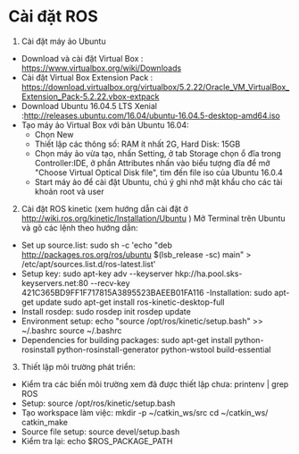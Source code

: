 # Cài đặt ROS
1. Cài đặt máy ảo Ubuntu
- Download và cài đặt Virtual Box : https://www.virtualbox.org/wiki/Downloads
- Cài đặt Virtual Box Extension Pack : https://download.virtualbox.org/virtualbox/5.2.22/Oracle_VM_VirtualBox_Extension_Pack-5.2.22.vbox-extpack
- Download Ubuntu 16.04.5 LTS Xenial :http://releases.ubuntu.com/16.04/ubuntu-16.04.5-desktop-amd64.iso
- Tạo máy ảo Virtual Box với bản Ubuntu 16.04:
	+ Chọn New
	+ Thiết lập các thông số: RAM ít nhất 2G, Hard Disk: 15GB
	+ Chọn máy ảo vừa tạo, nhấn Setting, ở tab Storage chọn ổ đĩa trong Controller:IDE, ở phần Attributes nhấn vào biểu tượng đĩa để mở "Choose Virtual Optical Disk file", tìm đến file iso của Ubuntu 16.0.4
	+ Start máy ảo để cài đặt Ubuntu, chú ý ghi nhớ mật khẩu cho các tài khoản root và user
2. Cài đặt ROS kinetic (xem hướng dẫn cài đặt ở http://wiki.ros.org/kinetic/Installation/Ubuntu )
Mở Terminal trên Ubuntu và gõ các lệnh theo hướng dẫn:
- Set up source.list:
sudo sh -c 'echo "deb http://packages.ros.org/ros/ubuntu $(lsb_release -sc) main" > /etc/apt/sources.list.d/ros-latest.list'
- Setup key:
sudo apt-key adv --keyserver hkp://ha.pool.sks-keyservers.net:80 --recv-key 421C365BD9FF1F717815A3895523BAEEB01FA116
-Installation:
	sudo apt-get update
	sudo apt-get install ros-kinetic-desktop-full
- Install rosdep:
	sudo rosdep init
	rosdep update
- Environment setup:
	echo "source /opt/ros/kinetic/setup.bash" >> ~/.bashrc
	source ~/.bashrc
- Dependencies for building packages:
	sudo apt-get install python-rosinstall python-rosinstall-generator python-wstool build-essential
3. Thiết lập môi trường phát triển:
- Kiểm tra các biến môi trường xem đã được thiết lập chưa:
	printenv | grep ROS
- Setup:
	source /opt/ros/kinetic/setup.bash
- Tạo workspace làm việc:
	mkdir -p ~/catkin_ws/src
	cd ~/catkin_ws/
	catkin_make
- Source file setup:
	source devel/setup.bash
- Kiểm tra lại:
 	echo $ROS_PACKAGE_PATH
